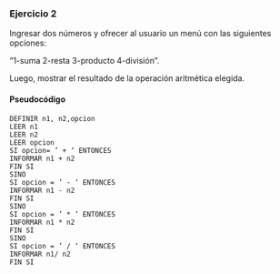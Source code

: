 ### Ejercicio 2

Ingresar dos números y ofrecer al usuario un menú con las siguientes opciones:

“1-suma 2-resta 3-producto 4-división”.

Luego, mostrar el resultado de la operación aritmética elegida.

#### Pseudocódigo

    DEFINIR n1, n2,opcion
    LEER n1
    LEER n2
    LEER opcion
    SI opcion= ’ + ‘ ENTONCES
    INFORMAR n1 + n2
    FIN SI
    SINO
    SI opcion = ’ - ‘ ENTONCES
    INFORMAR n1 - n2
    FIN SI
    SINO
    SI opcion = ’ * ‘ ENTONCES
    INFORMAR n1 * n2
    FIN SI
    SINO
    SI opcion = ’ / ‘ ENTONCES
    INFORMAR n1/ n2
    FIN SI
